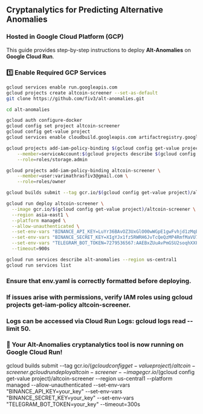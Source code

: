 ## Cryptanalytics for Predicting Alternative Anomalies
### Hosted in Google Cloud Platform (GCP)

This guide provides step-by-step instructions to deploy **Alt-Anomalies** on **Google Cloud Run**.

### **1️⃣ Enable Required GCP Services**

```sh
gcloud services enable run.googleapis.com
gcloud projects create altcoin-screener --set-as-default
git clone https://github.com/fiv3/alt-anomalies.git

cd alt-anomalies

gcloud auth configure-docker
gcloud config set project altcoin-screener
gcloud config get-value project
gcloud services enable cloudbuild.googleapis.com artifactregistry.googleapis.com

gcloud projects add-iam-policy-binding $(gcloud config get-value project) \
    --member=serviceAccount:$(gcloud projects describe $(gcloud config get-value project) --format="value(projectNumber)")@cloudbuild.gserviceaccount.com \
    --role=roles/storage.admin

gcloud projects add-iam-policy-binding altcoin-screener \
    --member=user:varimathrasfiv3@gmail.com \
    --role=roles/owner

gcloud builds submit --tag gcr.io/$(gcloud config get-value project)/alt-anomalies .

gcloud run deploy altcoin-screener \
  --image gcr.io/$(gcloud config get-value project)/altcoin-screener \
  --region asia-east1 \
  --platform managed \
  --allow-unauthenticated \
  --set-env-vars "BINANCE_API_KEY=LuYr36BAvOZ3UxGlO00wWGpE1gwFvhjd1zMqEMXvfXy4qOkOtIh20jjDLDolVe7E" \
  --set-env-vars "BINANCE_SECRET_KEY=XIgYJx1fz5RWRH6JvTcQeQzMP4RmfMaVU78GeZDFvzsEuAxZMzZ7KV8FpDCmM0vT" \
  --set-env-vars "TELEGRAM_BOT_TOKEN=7279536567:AAEBxZUuAvPmGSU2soqhXXFOr7WU7kVmG5I" \
  --timeout=900s

gcloud run services describe alt-anomalies --region us-central1
gcloud run services list
```

### Ensure that env.yaml is correctly formatted before deploying.

### If issues arise with permissions, verify IAM roles using gcloud projects get-iam-policy altcoin-screener.

### Logs can be accessed via Cloud Run Logs: gcloud logs read --limit 50.

### 🚀 Your Alt-Anomalies cryptanalytics tool is now running on Google Cloud Run!

gcloud builds submit --tag gcr.io/$(gcloud config get-value project)/altcoin-screener .
gcloud run deploy altcoin-screener --image gcr.io/$(gcloud config get-value project)/altcoin-screener --region us-central1 --platform managed --allow-unauthenticated --set-env-vars "BINANCE_API_KEY=your_key" --set-env-vars "BINANCE_SECRET_KEY=your_key" --set-env-vars "TELEGRAM_BOT_TOKEN=your_key" --timeout=300s
